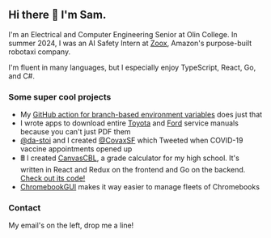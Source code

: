 ## Hi there 👋 I'm Sam.

I'm an Electrical and Computer Engineering Senior at Olin College. In summer 2024, I was an AI Safety Intern at [Zoox](https://zoox.com), Amazon's purpose-built robotaxi company.

I'm fluent in many languages, but I especially enjoy TypeScript, React, Go, and C#.

### Some super cool projects

- My [GitHub action for branch-based environment variables](https://github.com/iamtheyammer/branch-env-vars) does just that
- I wrote apps to download entire [Toyota](https://github.com/iamtheyammer/fetch-toyota-service-manuals) and [Ford](https://github.com/iamtheyammer/fetch-ford-service-manuals) service manuals because you can't just PDF them
- [@da-stoi](https://github.com/da-stoi) and I created [@CovaxSF](https://twitter.com/covaxsf) which Tweeted when COVID-19 vaccine appointments opened up
- 🖩 I created [CanvasCBL](https://canvascbl.com), a grade calculator for my high school. It's written in React and Redux on the frontend and Go on the backend. [Check out its code!](https://go.canvascbl.com/code)
- [ChromebookGUI](https://github.com/iamtheyammer/gam-cros-win-wrapper) makes it way easier to manage fleets of Chromebooks

### Contact

My email's on the left, drop me a line!
